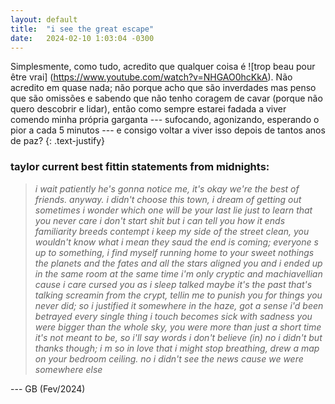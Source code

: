 ```yaml
---
layout: default
title:  "i see the great escape"
date:   2024-02-10 1:03:04 -0300
---
```


Simplesmente, como tudo, acredito que qualquer coisa é ![trop beau pour être vrai] (https://www.youtube.com/watch?v=NHGAO0hcKkA). 
Não acredito em quase nada; não porque acho que são inverdades mas penso que são omissões e sabendo que não tenho coragem de cavar (porque não quero descobrir e lidar), então como sempre estarei fadada a viver comendo minha própria garganta --- sufocando, agonizando, esperando o pior a cada 5 minutos --- e consigo voltar a viver isso depois de tantos anos de paz?
{: .text-justify}

### taylor current best fittin statements from midnights:

> _i wait patiently he's gonna notice me, it's okay we're the best of friends. anyway._
> _i didn't choose this town, i dream of getting out_
> _sometimes i wonder which one will be your last lie_
> _just to learn that you never care_
> _i don't start shit but i can tell you how it ends_
> _familiarity breeds contempt_ 
> _i keep my side of the street clean, you wouldn't know what i mean_
> _they saud the end is coming; everyone s up to something, i find myself running home to your sweet nothings_
> _the planets and the fates and all the stars aligned you and i ended up in the same room at the same time_
> _i'm only cryptic and machiavellian cause i care_
> _cursed you as i sleep talked_
> _maybe it's the past that's talking screamin from the crypt, tellin me to punish you for things you never did; so i justified it_
> _somewhere in the haze, got a sense i'd been betrayed_
> _every single thing i touch becomes sick with sadness_
> _you were bigger than the whole sky, you were more than just a short time_
> _it's not meant to be, so i'll say words i don't believe (in)_
> _no i didn't but thanks though; i m so in love that i might stop breathing, drew a map on your bedroom ceiling. no i didn't see the news cause we were somewhere else_



--- GB (Fev/2024)

